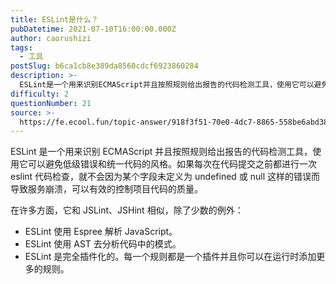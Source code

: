 ```yaml
---
title: ESLint是什么？
pubDatetime: 2021-07-10T16:00:00.000Z
author: caorushizi
tags:
  - 工具
postSlug: b6ca1cb8e389da8560cdcf6923860284
description: >-
  ESLint是一个用来识别ECMAScript并且按照规则给出报告的代码检测工具，使用它可以避免低级错误和统一代码的风格。如果每次在代码提交之前都进行一次eslint代码检查，就不会因为某个字段未定义
difficulty: 2
questionNumber: 21
source: >-
  https://fe.ecool.fun/topic-answer/918f3f51-70e0-4dc7-8865-558be6abd388?orderBy=updateTime&order=desc&tagId=29
---
```


ESLint 是一个用来识别 ECMAScript 并且按照规则给出报告的代码检测工具，使用它可以避免低级错误和统一代码的风格。如果每次在代码提交之前都进行一次 eslint 代码检查，就不会因为某个字段未定义为 undefined 或 null 这样的错误而导致服务崩溃，可以有效的控制项目代码的质量。

在许多方面，它和 JSLint、JSHint 相似，除了少数的例外：

- ESLint 使用 Espree 解析 JavaScript。
- ESLint 使用 AST 去分析代码中的模式。
- ESLint 是完全插件化的。每一个规则都是一个插件并且你可以在运行时添加更多的规则。
